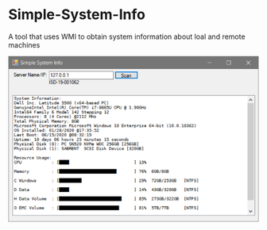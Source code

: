 # Simple-System-Info
A tool that uses WMI to obtain system information about loal and remote machines

![screenshot](screenshot.png)
